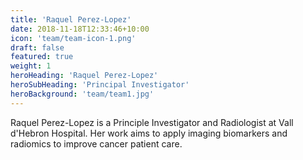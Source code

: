 ```yaml
---
title: 'Raquel Perez-Lopez'
date: 2018-11-18T12:33:46+10:00
icon: 'team/team-icon-1.png'
draft: false
featured: true
weight: 1
heroHeading: 'Raquel Perez-Lopez'
heroSubHeading: 'Principal Investigator'
heroBackground: 'team/team1.jpg'
---
```

Raquel Perez-Lopez is a Principle Investigator and Radiologist at Vall d'Hebron Hospital. Her work aims to apply imaging biomarkers and radiomics to improve cancer patient care.
